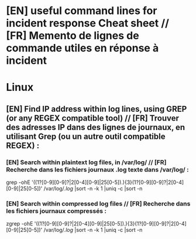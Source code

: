# [EN] useful command lines for incident response Cheat sheet // [FR] Memento de lignes de commande utiles en réponse à incident

# Linux 

## [EN] Find IP address within log lines, using GREP (or any REGEX compatible tool) // [FR] Trouver des adresses IP dans des lignes de journaux, en utilisant Grep (ou un autre outil compatible REGEX) :

### [EN] Search within plaintext log files, in /var/log/ // [FR] Recherche dans les fichiers journaux .log texte dans /var/log/ :
grep -ohE '((1?[0-9][0-9]?|2[0-4][0-9]|25[0-5])\.){3}(1?[0-9][0-9]?|2[0-4][0-9]|25[0-5])' /var/log/*.log* |sort -n -k 1 |uniq -c |sort -n

### [EN] Search within compressed log files // [FR] Recherche dans les fichiers journaux compressés :
zgrep -ohE '((1?[0-9][0-9]?|2[0-4][0-9]|25[0-5])\.){3}(1?[0-9][0-9]?|2[0-4][0-9]|25[0-5])' /var/log/*.log* |sort -n -k 1 |uniq -c |sort -n
